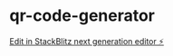 # qr-code-generator

[Edit in StackBlitz next generation editor ⚡️](https://stackblitz.com/~/github.com/Juanchobostero/qr-code-generator)